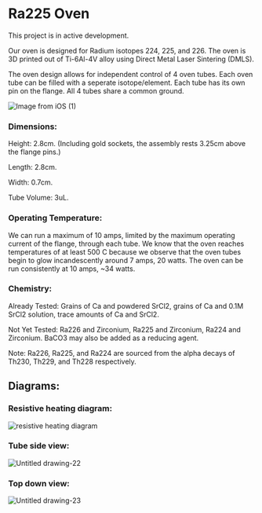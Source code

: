 # Ra225 Oven
This project is in active development.

Our oven is designed for Radium isotopes 224, 225, and 226. The oven is 3D printed out of Ti-6Al-4V alloy using Direct Metal Laser Sintering (DMLS).

The oven design allows for independent control of 4 oven tubes. Each oven tube can be filled with a seperate isotope/element. Each tube has its own pin on the flange. All 4 tubes share a common ground. 


![Image from iOS (1)](https://user-images.githubusercontent.com/59063892/97647675-19d32900-1a10-11eb-8847-1ad9ca5afd6a.jpg)

### Dimensions:
  Height: 2.8cm. (Including gold sockets, the assembly rests 3.25cm above the flange pins.)
  
  Length: 2.8cm.
  
  Width: 0.7cm.
  
  Tube Volume: 3uL.
  

### Operating Temperature:
We can run a maximum of 10 amps, limited by the maximum operating current of the flange, through each tube. We know that the oven reaches temperatures of at least 500 C because we observe that the oven tubes begin to glow incandescently around 7 amps, 20 watts. The oven can be run consistently at 10 amps, ~34 watts.

### Chemistry:
Already Tested: Grains of Ca and powdered SrCl2, grains of Ca and 0.1M SrCl2 solution, trace amounts of Ca and SrCl2. 

Not Yet Tested: Ra226 and Zirconium, Ra225 and Zirconium, Ra224 and Zirconium. BaCO3 may also be added as a reducing agent.

Note: Ra226, Ra225, and Ra224 are sourced from the alpha decays of Th230, Th229, and Th228 respectively. 

## Diagrams: 

### Resistive heating diagram:
![resistive heating diagram](https://user-images.githubusercontent.com/59063892/97648399-df6a8b80-1a11-11eb-859c-16592824e004.png)

### Tube side view: 
![Untitled drawing-22](https://user-images.githubusercontent.com/59063892/97648586-61f34b00-1a12-11eb-88e6-a09ac790a846.png)

### Top down view:
![Untitled drawing-23](https://user-images.githubusercontent.com/59063892/97648666-8cdd9f00-1a12-11eb-9ff0-4c6a4e08561c.png)

